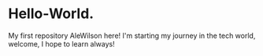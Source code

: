 # Hello-World.
My first repository
AleWilson here! I'm starting my journey in the tech world, welcome, I hope to learn always!
